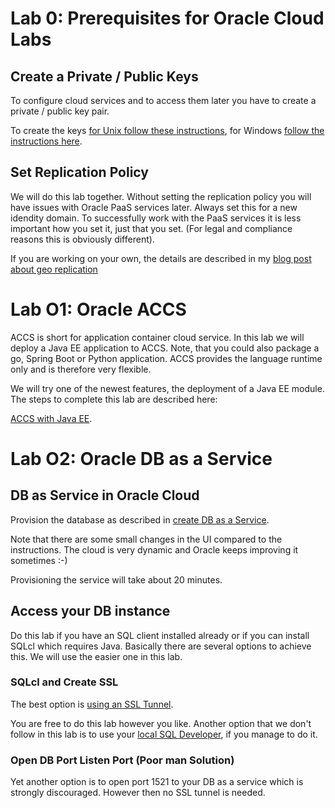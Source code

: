 # Lab 0: Prerequisites for Oracle Cloud Labs

## Create a Private / Public Keys

To configure cloud services and to access them later you have to create a private / public key pair.

To create the keys [for Unix follow these instructions](https://docs.oracle.com/en/cloud/paas/database-dbaas-cloud/csdbi/generate-ssh-key-pair.html#GUID-2BD5B767-0659-4791-A170-279F469B2CC3), for Windows [follow the instructions here](https://docs.oracle.com/en/cloud/paas/database-dbaas-cloud/csdbi/create-ssh-tunnel.html#GUID-6929CE39-6CD7-46C9-8022-929A9844B1C5).

## Set Replication Policy

We will do this lab together. Without setting the replication policy you will have issues with Oracle PaaS services later. Always set this for a new idendity domain. To successfully work with the PaaS services it is less important how you set it, just that you set. (For legal and compliance reasons this is obviously different).

If you are working on your own, the details are described in my [blog post about geo replication](http://www.munzandmore.com/2017/ora/oracle-storage-geo-replication)


# Lab O1: Oracle ACCS

ACCS is short for application container cloud service. In this lab we will deploy a Java EE application to ACCS. Note, that you could also package a go, Spring Boot or Python application. ACCS provides the language runtime only and is therefore very flexible.

We will try one of the newest features, the deployment of a Java EE module. The steps to complete this lab are described here:

[ACCS with Java EE](https://github.com/oracle/weblogic-innovation-seminars/blob/caf-12.2.1/cloud.demos/jcs.basics/create.dbcs.ui.md).


# Lab O2: Oracle DB as a Service


## DB as Service in Oracle Cloud

Provision the database as described in [create DB as a Service](https://github.com/oracle/weblogic-innovation-seminars/blob/caf-12.2.1/cloud.demos/jcs.basics/create.dbcs.ui.md).

Note that there are some small changes in the UI compared to the instructions. The cloud is very dynamic and Oracle keeps improving it sometimes :-)

Provisioning the service will take about 20 minutes.

## Access your DB instance

Do this lab if you have an SQL client installed already or if you can install SQLcl which requires Java.
Basically there are several options to achieve this. We will use the easier one in this lab.

### SQLcl and Create SSL

The best option is [using an SSL Tunnel](http://barrymcgillin.blogspot.de/2015/05/sqlcl-cloud-connections-via-secure.html).

You are free to do this lab however you like. Another option that we don't follow in this lab is to use your [local SQL Developer](https://getpocket.com/a/read/1795373431), if you manage to do it. 

### Open DB Port Listen Port (Poor man Solution)

Yet another option is to open port 1521 to your DB as a service which is strongly discouraged. However then no SSL tunnel is needed.



